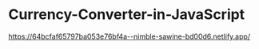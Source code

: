 # Currency-Converter-in-JavaScript

https://64bcfaf65797ba053e76bf4a--nimble-sawine-bd00d6.netlify.app/
